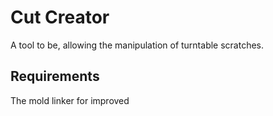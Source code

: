 # Cut Creator

A tool to be, allowing the manipulation of turntable scratches.

## Requirements

The mold linker for improved 